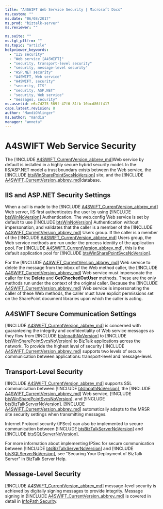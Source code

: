 ```yaml
---
title: "A4SWIFT Web Service Security | Microsoft Docs"
ms.custom: ""
ms.date: "06/08/2017"
ms.prod: "biztalk-server"
ms.reviewer: ""

ms.suite: ""
ms.tgt_pltfrm: ""
ms.topic: "article"
helpviewer_keywords: 
  - "IIS security"
  - "Web service [A4SWIFT]"
  - "security, transport-level security"
  - "security, message-level security"
  - "ASP.NET security"
  - "A4SWIFT, Web service"
  - "A4SWIFT, security"
  - "security, IIS"
  - "security, ASP.NET"
  - "security, Web service"
  - "messages, security"
ms.assetid: e6c7d275-569f-47f6-81fb-10bcd86ff417
caps.latest.revision: 8
author: "MandiOhlinger"
ms.author: "mandia"
manager: "anneta"
---
```

# A4SWIFT Web Service Security
The [!INCLUDE [A4SWIFT_CurrentVersion_abbrev_md](../../includes/a4swift-currentversion-abbrev-md.md)]Web service by default is installed in a highly secure hybrid security model. In the IIS/ASP.NET model a trust boundary exists between the Web service, the [!INCLUDE [btsWinSharePointSvcsNoVersion](../../includes/btswinsharepointsvcsnoversion-md.md)] site, and the [!INCLUDE [A4SWIFT_CurrentVersion_abbrev_md](../../includes/a4swift-currentversion-abbrev-md.md)]database.  
  
## IIS and ASP.NET Security Settings  
 When a call is made to the [!INCLUDE [A4SWIFT_CurrentVersion_abbrev_md](../../includes/a4swift-currentversion-abbrev-md.md)] Web server, IIS first authenticates the user by using [!INCLUDE [btsWinNoVersion](../../includes/btswinnoversion-md.md)] Authentication. The web.config Web service is set by default to use [!INCLUDE [btsWinNoVersion](../../includes/btswinnoversion-md.md)] Authentication without impersonation, and validates that the caller is a member of the [!INCLUDE [A4SWIFT_CurrentVersion_abbrev_md](../../includes/a4swift-currentversion-abbrev-md.md)] Users group. If the caller is a member of the [!INCLUDE [A4SWIFT_CurrentVersion_abbrev_md](../../includes/a4swift-currentversion-abbrev-md.md)] Users group, the Web service methods are run under the process identity of the application pool. For [!INCLUDE [A4SWIFT_CurrentVersion_abbrev_md](../../includes/a4swift-currentversion-abbrev-md.md)], this is the default application pool for [!INCLUDE [btsWinSharePointSvcsNoVersion](../../includes/btswinsharepointsvcsnoversion-md.md)].  
  
 For the [!INCLUDE [A4SWIFT_CurrentVersion_abbrev_md](../../includes/a4swift-currentversion-abbrev-md.md)] Web service to delete the message from the inbox of the Web method caller, the [!INCLUDE [A4SWIFT_CurrentVersion_abbrev_md](../../includes/a4swift-currentversion-abbrev-md.md)] Web service must impersonate the caller for the <strong>Delete</strong> and <strong>GetCheckedOutUser</strong> methods. These are the only methods run under the context of the original caller. Because the [!INCLUDE [A4SWIFT_CurrentVersion_abbrev_md](../../includes/a4swift-currentversion-abbrev-md.md)] Web service is impersonating the caller of these Web methods, the caller must have explicit permissions set on the SharePoint document libraries upon which the caller is acting.  
  
## A4SWIFT Secure Communication Settings  
[!INCLUDE [A4SWIFT_CurrentVersion_abbrev_md](../../includes/a4swift-currentversion-abbrev-md.md)] is concerned with guaranteeing the integrity and confidentiality of Web service messages as they flow from [!INCLUDE [btsInpathNoVersion](../../includes/btsinpathnoversion-md.md)] to [!INCLUDE [btsWinSharePointSvcsNoVersion](../../includes/btswinsharepointsvcsnoversion-md.md)] to BizTalk applications across the network. To provide the highest level of security [!INCLUDE [A4SWIFT_CurrentVersion_abbrev_md](../../includes/a4swift-currentversion-abbrev-md.md)] supports two levels of secure communication between applications: transport-level and message-level.  
  
## Transport-Level Security  
[!INCLUDE [A4SWIFT_CurrentVersion_abbrev_md](../../includes/a4swift-currentversion-abbrev-md.md)] supports SSL communication between [!INCLUDE [btsInpathNoVersion](../../includes/btsinpathnoversion-md.md)], the [!INCLUDE [A4SWIFT_CurrentVersion_abbrev_md](../../includes/a4swift-currentversion-abbrev-md.md)] Web service, [!INCLUDE [btsWinSharePointSvcsNoVersion](../../includes/btswinsharepointsvcsnoversion-md.md)], and [!INCLUDE [btsBizTalkServerNoVersion](../../includes/btsbiztalkservernoversion-md.md)]. [!INCLUDE [A4SWIFT_CurrentVersion_abbrev_md](../../includes/a4swift-currentversion-abbrev-md.md)] automatically adapts to the MRSR site security settings when transmitting messages.  
  
 Internet Protocol security (IPSec) can also be implemented to secure communication between [!INCLUDE [btsBizTalkServerNoVersion](../../includes/btsbiztalkservernoversion-md.md)] and [!INCLUDE [btsSQLServerNoVersion](../../includes/btssqlservernoversion-md.md)].  
  
 For more information about implementing IPSec for secure communication between [!INCLUDE [btsBizTalkServerNoVersion](../../includes/btsbiztalkservernoversion-md.md)] and [!INCLUDE [btsSQLServerNoVersion](../../includes/btssqlservernoversion-md.md)], see "Securing Your Deployment of BizTalk Server" in BizTalk Server Help.  
  
  
## Message-Level Security  
[!INCLUDE [A4SWIFT_CurrentVersion_abbrev_md](../../includes/a4swift-currentversion-abbrev-md.md)] message-level security is achieved by digitally signing messages to provide integrity. Message signing in [!INCLUDE [A4SWIFT_CurrentVersion_abbrev_md](../../includes/a4swift-currentversion-abbrev-md.md)] is covered in detail in [InfoPath Security](../../adapters-and-accelerators/accelerator-swift/infopath-security.md).